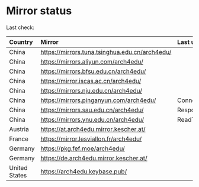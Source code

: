 <script src="./time.js"></script>
# Mirror status
Last check: <script type="text/javascript">localize(1669949484.3890648);</script>

|Country|Mirror|Last update|
|:------|:-----|:----------|
|China|https://mirrors.tuna.tsinghua.edu.cn/arch4edu/|<script type="text/javascript">localize(1669919743);</script>|
|China|https://mirrors.aliyun.com/arch4edu/|<script type="text/javascript">localize(1669876732);</script>|
|China|https://mirrors.bfsu.edu.cn/arch4edu/|<script type="text/javascript">localize(1669919743);</script>|
|China|https://mirror.iscas.ac.cn/arch4edu/|<script type="text/javascript">localize(1669919743);</script>|
|China|https://mirrors.nju.edu.cn/arch4edu/|<script type="text/javascript">localize(1669876732);</script>|
|China|https://mirrors.pinganyun.com/arch4edu/|ConnectTimeout|
|China|https://mirrors.sau.edu.cn/arch4edu/|Response 500|
|China|https://mirrors.ynu.edu.cn/arch4edu/|ReadTimeout|
|Austria|https://at.arch4edu.mirror.kescher.at/|<script type="text/javascript">localize(1669919743);</script>|
|France|https://mirror.lesviallon.fr/arch4edu/|<script type="text/javascript">localize(1669919743);</script>|
|Germany|https://pkg.fef.moe/arch4edu/|<script type="text/javascript">localize(1669919743);</script>|
|Germany|https://de.arch4edu.mirror.kescher.at/|<script type="text/javascript">localize(1669919743);</script>|
|United States|https://arch4edu.keybase.pub/|<script type="text/javascript">localize(1669876732);</script>|

<script src="./tablefilter/tablefilter.js"></script>
<script src="./table.js"></script>